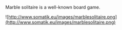 Marble solitaire is a well-known board game.

![http://www.somatik.eu/images/marblesolitaire.png](http://www.somatik.eu/images/marblesolitaire.png)